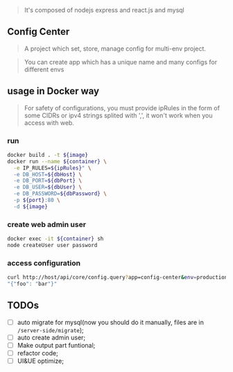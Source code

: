 > It's composed of nodejs express and react.js and mysql

## Config Center

> A project which set, store, manage config for multi-env project.

> You can create app which has a unique name and many configs for different envs

## usage in Docker way

> For safety of configurations, you must provide ipRules in the form of some CIDRs or ipv4 strings splited with ',', it won't work when you access with web.

### run

```bash
docker build . -t ${image}
docker run --name ${container} \
  -e IP_RULES=${ipRules}" \
  -e DB_HOST=${dbHost} \
  -e DB_PORT=${dbPort} \
  -e DB_USER=${dbUser} \
  -e DB_PASSWORD=${dbPassword} \
  -p ${port}:80 \
  -d ${image}
```

### create web admin user

```bash
docker exec -it ${container} sh
node createUser user password
```

### access configuration

```bash
curl http://host/api/core/config.query?app=config-center&env=production
"{"foo": "bar"}"
```

## TODOs

- [ ] auto migrate for mysql(now you should do it manually, files are in `/server-side/migrate`);
- [ ] auto create admin user;
- [ ] Make output part funtional;
- [ ] refactor code;
- [ ] UI&UE optimize;